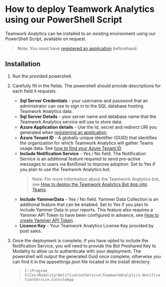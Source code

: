 # How to deploy Teamwork Analytics using our PowerShell Script

Teamwork Analytics can be installed to an existing environment using our PowerShell Script, available on request.

> Note: You must have [registered an application](registerapplication.md) beforehand.

## Installation

1. Run the provided powershell.

2. Carefully fill in the fields. The powershell should provide descriptions for each field it requests.
    - **Sql Server Credentials** - your username and password that an administrator can use to sign in to the SQL database hosting Teamwork Analytics data. 
    - **Sql Server Details** - your server name and database name that the Teamwork Analytics service will use to store data. 
    - **Azure Application details** - Use the Id, secret and redirect URI you generated when [registering an application](registerapplication.md).
    - **Azure Tenant ID** - A globally unique identifier (GUID) that identifies the organization for which Teamwork Analytics will gather Teams usage data. See [how to find your Azure Tenant ID](https://docs.microsoft.com/en-us/onedrive/find-your-office-365-tenant-id)
    - **Include Notification Service** - Yes / No field. The Notification Service is an additional feature required to send pro-active messages to users via Bot/Email to improve adoption. Set to Yes if you plan to use the Teamwork Analytics bot. 
      > Note: For more information about the Teamwork Analytics bot, see [How to deploy the Teamwork Analytics Bot App into Teams](deployteamsapp.md).
     - **Include YammerData** - Yes / No field. Yammer Data Collection is an additional feature that can be enabled. Set to Yes if you plan to include Yammer Data in your reports. This feature also requires a Yammer API Token to have been configured in advance, see [How to create Yammer API Token](yammerAPIToken.md).
    - **Licence Key** - Your Teamwork Analytics License Key provided by post sales.
3. Once the deployment is complete, if you have opted to include the Notification Service, you will need to provide the Bot Preshared Key to Modality to allow us to authenticate with your deployment. The powershell will output the generated Guid once complete, otherwise you can find it in the appsettings.json file located in the install directory.
    >`C:\Program Files\Modality\NotificationService\TeamworkAnalytics.NotificationService.ConsoleApp`
